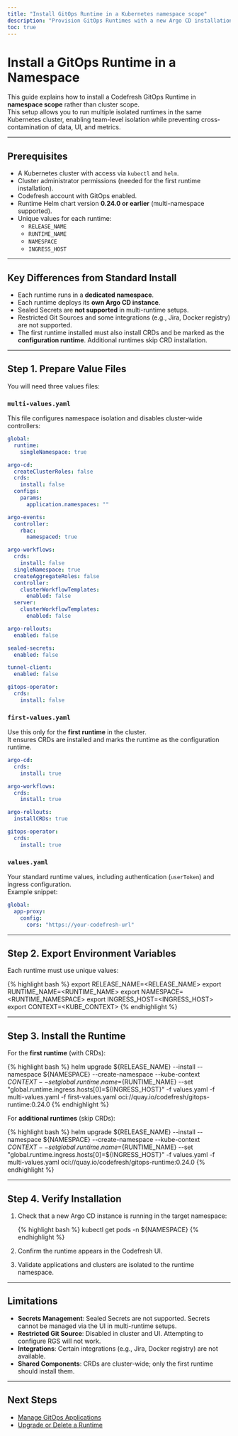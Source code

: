 ```yaml
---
title: "Install GitOps Runtime in a Kubernetes namespace scope"
description: "Provision GitOps Runtimes with a new Argo CD installation in a dedicated Kubernetes namespace scope"
toc: true
---
```


# Install a GitOps Runtime in a Namespace

This guide explains how to install a Codefresh GitOps Runtime in **namespace scope** rather than cluster scope.  
This setup allows you to run multiple isolated runtimes in the same Kubernetes cluster, enabling team-level isolation while preventing cross-contamination of data, UI, and metrics.

---

## Prerequisites

- A Kubernetes cluster with access via `kubectl` and `helm`.
- Cluster administrator permissions (needed for the first runtime installation).
- Codefresh account with GitOps enabled.
- Runtime Helm chart version **0.24.0 or earlier** (multi-namespace supported).
- Unique values for each runtime:
  - `RELEASE_NAME`
  - `RUNTIME_NAME`
  - `NAMESPACE`
  - `INGRESS_HOST`

---

## Key Differences from Standard Install

- Each runtime runs in a **dedicated namespace**.
- Each runtime deploys its **own Argo CD instance**.
- Sealed Secrets are **not supported** in multi-runtime setups.
- Restricted Git Sources and some integrations (e.g., Jira, Docker registry) are not supported.
- The first runtime installed must also install CRDs and be marked as the **configuration runtime**. Additional runtimes skip CRD installation.

---

## Step 1. Prepare Value Files

You will need three values files:

### `multi-values.yaml`

This file configures namespace isolation and disables cluster-wide controllers:

```yaml
global:
  runtime:
    singleNamespace: true

argo-cd:
  createClusterRoles: false
  crds:
    install: false
  configs:
    params:
      application.namespaces: ""

argo-events:
  controller:
    rbac:
      namespaced: true

argo-workflows:
  crds:
    install: false
  singleNamespace: true
  createAggregateRoles: false
  controller:
    clusterWorkflowTemplates:
      enabled: false
  server:
    clusterWorkflowTemplates:
      enabled: false

argo-rollouts:
  enabled: false

sealed-secrets:
  enabled: false

tunnel-client:
  enabled: false

gitops-operator:
  crds:
    install: false
```

### `first-values.yaml`

Use this only for the **first runtime** in the cluster.  
It ensures CRDs are installed and marks the runtime as the configuration runtime.

```yaml
argo-cd:
  crds:
    install: true

argo-workflows:
  crds:
    install: true

argo-rollouts:
  installCRDs: true

gitops-operator:
  crds:
    install: true
```

### `values.yaml`

Your standard runtime values, including authentication (`userToken`) and ingress configuration.  
Example snippet:

```yaml
global:
  app-proxy:
    config:
      cors: "https://your-codefresh-url"
```

---

## Step 2. Export Environment Variables

Each runtime must use unique values:

{% highlight bash %}
export RELEASE_NAME=<RELEASE_NAME>
export RUNTIME_NAME=<RUNTIME_NAME>
export NAMESPACE=<RUNTIME_NAMESPACE>
export INGRESS_HOST=<INGRESS_HOST>
export CONTEXT=<KUBE_CONTEXT>
{% endhighlight %}

---

## Step 3. Install the Runtime

For the **first runtime** (with CRDs):

{% highlight bash %}
helm upgrade ${RELEASE_NAME}   --install   --namespace ${NAMESPACE}   --create-namespace   --kube-context ${CONTEXT}   --set global.runtime.name=${RUNTIME_NAME}   --set "global.runtime.ingress.hosts[0]=${INGRESS_HOST}"   -f values.yaml   -f multi-values.yaml   -f first-values.yaml   oci://quay.io/codefresh/gitops-runtime:0.24.0
{% endhighlight %}

For **additional runtimes** (skip CRDs):

{% highlight bash %}
helm upgrade ${RELEASE_NAME}   --install   --namespace ${NAMESPACE}   --create-namespace   --kube-context ${CONTEXT}   --set global.runtime.name=${RUNTIME_NAME}   --set "global.runtime.ingress.hosts[0]=${INGRESS_HOST}"   -f values.yaml   -f multi-values.yaml   oci://quay.io/codefresh/gitops-runtime:0.24.0
{% endhighlight %}

---

## Step 4. Verify Installation

1. Check that a new Argo CD instance is running in the target namespace:

   {% highlight bash %}
   kubectl get pods -n ${NAMESPACE}
   {% endhighlight %}

2. Confirm the runtime appears in the Codefresh UI.

3. Validate applications and clusters are isolated to the runtime namespace.

---

## Limitations

- **Secrets Management**: Sealed Secrets are not supported. Secrets cannot be managed via the UI in multi-runtime setups.
- **Restricted Git Source**: Disabled in cluster and UI. Attempting to configure RGS will not work.
- **Integrations**: Certain integrations (e.g., Jira, Docker registry) are not available.
- **Shared Components**: CRDs are cluster-wide; only the first runtime should install them.

---

## Next Steps

- [Manage GitOps Applications](../applications/overview.md)
- [Upgrade or Delete a Runtime](../runtime/runtime-upgrade-delete.md)
